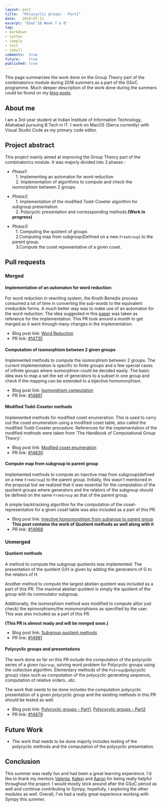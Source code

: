 ```yaml
---
layout: post
title:  "Polycyclic groups - Part1"
date:   2018-07-11
excerpt: "GSoC'18 Week 7 & 8"
tag:
- markdown 
- syntax
- sample
- test
- jekyll
comments:  true
future:    true
published: true
---
```


This page summarizes the work done on the Group Theory part of the combinatorics module during 2018 summers as a part of the GSoC programme. Much deeper description of the work done during the summers could be found on my [blog posts](https://ravicharann.github.io/blog/posts/).

## About me

I am a 3rd-year student at Indian Institute of Information Technology, Allahabad pursuing B.Tech in IT. I work on MacOS (Sierra currently) with Visual Studio Code as my primary code editor. 

## Project abstract

This project mainly aimed at improving the Group Theory part of the combinatorics module. It was majorly divided into 3 phases : 

* *Phase1:* <br>
&nbsp;&nbsp;&nbsp;1. Implementing an automaton for word reduction <br>
&nbsp;&nbsp;&nbsp;2. Implementation of algorithms to compute and check the isomorphism between 2 groups. 

* *Phase2:* <br>
&nbsp;&nbsp;&nbsp;1. Implementation of the modified Todd-Coxeter algorithm for subgroup presentation.<br>
&nbsp;&nbsp;&nbsp;2. Polycyclic presentation and corressponding methods.**(Work in progress)**

* *Phase3:* <br>
&nbsp;&nbsp;&nbsp;1. Computing the quotient of groups<br>
&nbsp;&nbsp;&nbsp;2.Computing map from subgroup(Defined on a new `FreeGroup`) to the parent group.<br>
&nbsp;&nbsp;&nbsp;3.Compute the coset representative of a given coset.

## Pull requests 

### Merged
#### Implementation of an automaton for word reduction:

For word reduction in rewriting system, the Knuth Benedix process consumed a lot of time in converting the sub-words to the equivalent irreducible forms. A much better way was to make use of an automaton for the word reduction. The idea suggested in this [paper](https://www.sciencedirect.com/science/article/pii/S0747717108800934) was taken as reference for the implementation. This PR took around a month to get merged as it went through many changes in the implementation. <br>
* Blog post link: [Word Reduction](https://ravicharann.github.io/blog//Word-Reduction/)<br>
* PR link: [#14735](https://github.com/sympy/sympy/pull/14735)

#### Computation of isomorphism between 2 given groups

Implemented methods to compute the isomorphism between 2 groups. The current implementation is specific to finite groups and a few special cases of infinite groups where isomorphism could be decided easily. The basic idea was to map a set the set of generators to a subset in one group and check if the mapping can be extended to a bijective homomorphism.

* Blog post link: [Isomorphism computation](https://ravicharann.github.io/blog//Isomorphism/)
* PR link: [#14861](https://github.com/sympy/sympy/pull/14861)

#### Modified Todd-Coxeter methods

Implemented methods for modified coset enumeration. This is used to carry out the coset enumeration using a modified coset table, also called the modified Todd-Coxeter procedure. References for the implementation of the modified methods were taken from 'The Handbook of Computational Group Theory'. 

* Blog post link: [Modfied coset enumeration](https://ravicharann.github.io/blog//modif-todd-coxeter/)
* PR link: [#14830](https://github.com/sympy/sympy/pull/14830)

#### Compute map from subgroup to parent group

Implemented methods to compute an injective map from subgroup(defined on a new `FreeGroup`) to the parent group. Initially, this wasn't mentioned in the proposal but we realized that it was essential for the computation of the quotient groups where generators and the relators of the subgroup should be defined on the same `FreeGroup` as that of the parent group. 

A simple backtracking algorithm for the computation of the coset-representative for a given coset table was also included as a part of this PR.

* Blog post link: [Injective homomorphism from subgroup to parent group](https://ravicharann.github.io/blog//misc/) **This post contains the work of Quotient methods as well along with it**
* PR link: [#14968](https://github.com/sympy/sympy/pull/14968)

### Unmerged 

#### Quotient methods

A method to compute the subgroup quotients was implemented. The presentation of the quotient G/H is given by adding the generators of G to the relators of H.

Another method to compute the largest abelian quotient was included as a part of this PR. The maximal abelian quotient is simply the quotient of the group with its commutator subgroup.

Additionally, the isomorphism method was modified to compute all(or just check) the epimorphisms/the monomorphisms as specified by the user. This was also included as a part of this PR.

**(This PR is almost ready and will be merged soon.)**

* Blog post link: [Subgroup quotient methods](https://ravicharann.github.io/blog//misc/)
* PR link: [#14981](https://github.com/sympy/sympy/pull/14981)


#### Polycyclic groups and presentations

The work done so far on this PR include the computation of the polycyclic series of a given `FpGroup`, solving word problem for Polycyclic groups using the collection algorithm. Elementary methods of the `PcGroup`(polycyclic group) class such as computation of the polycyclic generating sequence, computation of relative orders...etc.

The work that needs to be done includes the computation polycyclic presentation of a given polycyclic group and the existing methods in this PR should be tested as well.

* Blog post link: [Polycyclic groups - Part1](https://ravicharann.github.io/blog//polycylic-groups-part1/), [Polycycylic groups - Part2](https://ravicharann.github.io/blog//misc/)
* PR link: [#14879](https://github.com/sympy/sympy/pull/14879)

## Future Work

* The work that needs to be done majorly includes testing of the polycyclic methods and the computation of the polycyclic presentation.


## Conclusion

This summer was really fun and had been a great learning experience. I'd like to thank my mentors [Valeriia](https://github.com/valglad), [Kalevi](https://github.com/jksuon) and [Aaron](https://github.com/asmeurer) for being really helpful throughout the project. I would mostly stick around after the GSoC period as well and continue contributing to Sympy, hopefully, I exploring the other modules as well. Overall, I've had a really great experience working with Sympy this summer.
